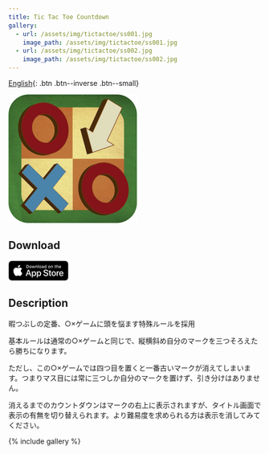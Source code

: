 ```yaml
---
title: Tic Tac Toe Countdown
gallery:
  - url: /assets/img/tictactoe/ss001.jpg
    image_path: /assets/img/tictactoe/ss001.jpg
  - url: /assets/img/tictactoe/ss002.jpg
    image_path: /assets/img/tictactoe/ss002.jpg
---
```


[English](/en/apps/tictactoe){: .btn .btn--inverse .btn--small}

<img src="/assets/img/tictactoe/icon.jpg" width="256px">

## Download 

<a href="https://itunes.apple.com/jp/app/tic-tac-toe-count-down/id348792842">
  <img src="/assets/img/app-store.png" width="120px">
</a>

## Description

暇つぶしの定番、○×ゲームに頭を悩ます特殊ルールを採用

基本ルールは通常の○×ゲームと同じで、縦横斜め自分のマークを三つそろえたら勝ちになります。

ただし、この○×ゲームでは四つ目を置くと一番古いマークが消えてしまいます。つまりマス目には常に三つしか自分のマークを置けず、引き分けはありません。

消えるまでのカウントダウンはマークの右上に表示されますが、タイトル画面で表示の有無を切り替えられます。より難易度を求められる方は表示を消してみてください。

{% include gallery %}
